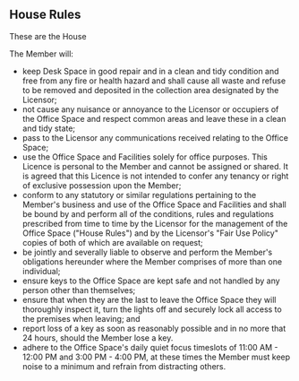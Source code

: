 ## House Rules

These are the House

The Member will:
- keep Desk Space in good repair and in a clean and tidy condition and free from any fire or health hazard and shall cause all waste and refuse to be removed and deposited in the collection area designated by the Licensor;
- not cause any nuisance or annoyance to the Licensor or occupiers of the Office Space and respect common areas and leave these in a clean and tidy state;
- pass to the Licensor any communications received relating to the Office Space;
- use the Office Space and Facilities solely for office purposes. This Licence is personal to the Member and cannot be assigned or shared. It is agreed that this Licence is not intended to confer any tenancy or right of exclusive possession upon the Member;
- conform to any statutory or similar regulations pertaining to the Member's business and use of the Office Space and Facilities and shall be bound by and perform all of the conditions, rules and regulations prescribed from time to time by the Licensor for the management of the Office Space ("House Rules") and by the Licensor's "Fair Use Policy" copies of both of which are available on request;
- be jointly and severally liable to observe and perform the Member's obligations hereunder where the Member comprises of more than one individual;
- ensure keys to the Office Space are kept safe and not handled by any person other than themselves;
- ensure that when they are the last to leave the Office Space they will thoroughly inspect it, turn the lights off and securely lock all access to the premises when leaving; and
- report loss of a key as soon as reasonably possible and in no more that 24 hours, should the Member lose a key.
- adhere to the Office Space's daily quiet focus timeslots of 11:00 AM - 12:00 PM and 3:00 PM - 4:00 PM, at these times the Member must keep noise to a minimum and refrain from distracting others.

